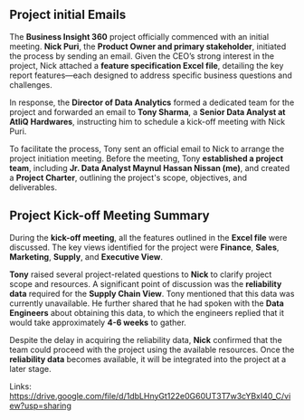 ## **Project initial Emails**  

The **Business Insight 360** project officially commenced with an initial meeting. **Nick Puri**, the **Product Owner and primary stakeholder**, initiated the process by sending an email. Given the CEO’s strong interest in the project, Nick attached a **feature specification Excel file**, detailing the key report features—each designed to address specific business questions and challenges.  

In response, the **Director of Data Analytics** formed a dedicated team for the project and forwarded an email to **Tony Sharma**, a **Senior Data Analyst at AtliQ Hardwares**, instructing him to schedule a kick-off meeting with Nick Puri.  

To facilitate the process, Tony sent an official email to Nick to arrange the project initiation meeting. Before the meeting, Tony **established a project team**, including **Jr. Data Analyst Maynul Hassan Nissan (me)**, and created a **Project Charter**, outlining the project's scope, objectives, and deliverables.

## **Project Kick-off Meeting Summary**

During the **kick-off meeting**, all the features outlined in the **Excel file** were discussed. The key views identified for the project were **Finance**, **Sales**, **Marketing**, **Supply**, and **Executive View**.  

**Tony** raised several project-related questions to **Nick** to clarify project scope and resources. A significant point of discussion was the **reliability data** required for the **Supply Chain View**. Tony mentioned that this data was currently unavailable. He further shared that he had spoken with the **Data Engineers** about obtaining this data, to which the engineers replied that it would take approximately **4-6 weeks** to gather.

Despite the delay in acquiring the reliability data, **Nick** confirmed that the team could proceed with the project using the available resources. Once the **reliability data** becomes available, it will be integrated into the project at a later stage.

Links: https://drive.google.com/file/d/1dbLHnyGt122e0G60UT3T7w3cYBxI40_C/view?usp=sharing

